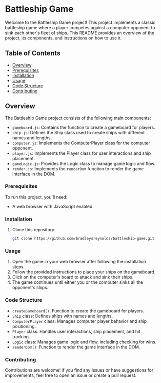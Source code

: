 # Battleship Game

Welcome to the Battleship Game project! This project implements a classic battleship game where a player competes against a computer opponent to sink each other's fleet of ships. This README provides an overview of the project, its components, and instructions on how to use it.

## Table of Contents

- [Overview](#overview)
- [Prerequisites](#prerequisites)
- [Installation](#installation)
- [Usage](#usage)
- [Code Structure](#code-structure)
- [Contributing](#contributing)

## Overview

The Battleship Game project consists of the following main components:

- `gameboard.js`: Contains the function to create a gameboard for players.
- `ship.js`: Defines the Ship class used to create ships with different names and lengths.
- `computer.js`: Implements the ComputerPlayer class for the computer opponent.
- `player.js`: Implements the Player class for user interactions and ship placement.
- `gameLogic.js`: Provides the Logic class to manage game logic and flow.
- `render.js`: Implements the `renderDom` function to render the game interface in the DOM.

### Prerequisites

To run this project, you'll need:

- A web browser with JavaScript enabled.

### Installation

1. Clone this repository:

   ```bash
   git clone https://github.com/bradleysreynolds/battleship-game.git
   ```

### Usage

1. Open the game in your web browser after following the installation steps.
2. Follow the provided instructions to place your ships on the gameboard.
3. Click on the computer's board to attack and sink their ships.
4. The game continues until either you or the computer sinks all the opponent's ships.

### Code Structure

- `createGameboard()`: Function to create the gameboard for players.
- `Ship` class: Defines ships with names and lengths.
- `ComputerPlayer` class: Manages computer player behavior and ship positioning.
- `Player` class: Handles user interactions, ship placement, and hit tracking.
- `Logic` class: Manages game logic and flow, including checking for wins.
- `renderDom()`: Function to render the game interface in the DOM.

### Contributing

Contributions are welcome! If you find any issues or have suggestions for improvements, feel free to open an issue or create a pull request.
